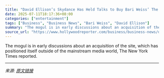 ```yaml
---
title: "David Ellison’s Skydance Has Held Talks to Buy Bari Weiss’ The Free Press (Report)"
date: 2025-07-11T18:17:36+08:00
categories: ["entertainment"]
tags: ["Business", "Business News", "Bari Weiss", "David Ellison"]
summary: "The mogul is in early discussions about an acquisition of the site, which has positioned itself outside of the mainstream media world, The New York Times reported."
source_url: "https://www.hollywoodreporter.com/business/business-news/david-ellison-skydance-buy-bari-weiss-the-free-press-1236312232/"
---
```


The mogul is in early discussions about an acquisition of the site, which has positioned itself outside of the mainstream media world, The New York Times reported.

---

*来源: [原文链接](https://www.hollywoodreporter.com/business/business-news/david-ellison-skydance-buy-bari-weiss-the-free-press-1236312232/)*
